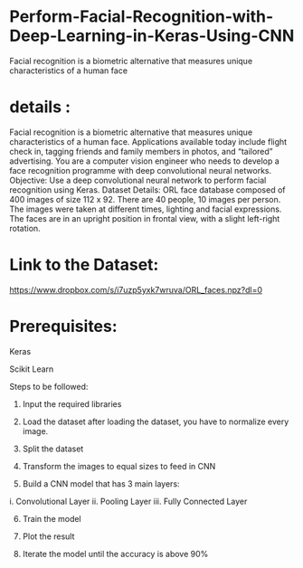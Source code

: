 # Perform-Facial-Recognition-with-Deep-Learning-in-Keras-Using-CNN
Facial recognition is a biometric alternative that measures unique characteristics of a human face
# details :
Facial recognition is a biometric alternative that measures unique characteristics of a human
face. Applications available today include flight check in, tagging friends and family members in
photos, and “tailored” advertising. You are a computer vision engineer who needs to develop a
face recognition programme with deep convolutional neural networks.
Objective: Use a deep convolutional neural network to perform facial recognition using Keras.
Dataset Details:
ORL face database composed of 400 images of size 112 x 92. There are 40 people, 10 images
per person. The images were taken at different times, lighting and facial expressions. The faces
are in an upright position in frontal view, with a slight left-right rotation.

# Link to the Dataset:

https://www.dropbox.com/s/i7uzp5yxk7wruva/ORL_faces.npz?dl=0

# Prerequisites:
Keras

Scikit Learn

Steps to be followed:

1. Input the required libraries

2. Load the dataset after loading the dataset, you have to normalize every image.

3. Split the dataset

4. Transform the images to equal sizes to feed in CNN

5. Build a CNN model that has 3 main layers:

i. Convolutional Layer
ii. Pooling Layer
iii. Fully Connected Layer

6. Train the model

7. Plot the result

8. Iterate the model until the accuracy is above 90%
